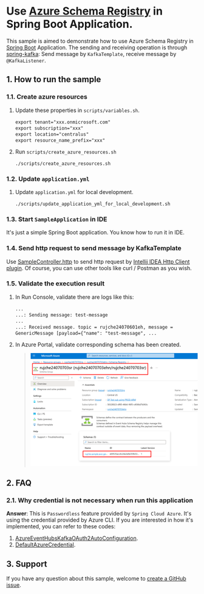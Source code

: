 # Use [Azure Schema Registry](https://learn.microsoft.com/en-us/azure/event-hubs/schema-registry-overview) in Spring Boot Application.

This sample is aimed to demonstrate how to use Azure Schema Registry in [Spring Boot](https://spring.io/projects/spring-boot) Application.
The sending and receiving operation is through [spring-kafka](https://spring.io/projects/spring-kafka): 
Send message by `KafkaTemplate`, receive message by `@KafkaListener`.

## 1. How to run the sample

### 1.1. Create azure resources

1. Update these properties in `scripts/variables.sh`.
    ```shell
    export tenant="xxx.onmicrosoft.com"
    export subscription="xxx"
    export location="centralus"
    export resource_name_prefix="xxx"
    ```

2. Run `scripts/create_azure_resources.sh`
   ```shell
   ./scripts/create_azure_resources.sh
   ```

### 1.2. Update `application.yml`

1. Update `application.yml` for local development.

   ```shell
   ./scripts/update_application_yml_for_local_development.sh
   ```

### 1.3. Start `SampleApplication` in IDE

It's just a simple Spring Boot application. You know how to run it in IDE.

### 1.4. Send http request to send message by KafkaTemplate

Use [SampleController.http](scripts/SampleController.http) to send http request by [Intellij IDEA Http Client plugin](https://www.jetbrains.com/help/idea/http-client-in-product-code-editor.html). 
Of course, you can use other tools like curl / Postman as you wish.

### 1.5. Validate the execution result

1. In Run Console, validate there are logs like this:

   ```text
   ...
   ...: Sending message: test-message
   ...
   ...: Received message. topic = rujche24070601eh, message = GenericMessage [payload={"name": "test-message", ...
   ```

2. In Azure Portal, validate corresponding schema has been created.

   > ![schema-created](./pictures/schema-created.png)

## 2. FAQ

### 2.1. Why credential is not necessary when run this application

**Answer**: This is `Passwordless` feature provided by `Spring Cloud Azure`. It's using the credential provided by Azure CLI. 
If you are interested in how it's implemented, you can refer to these codes:
1. [AzureEventHubsKafkaOAuth2AutoConfiguration](https://github.com/Azure/azure-sdk-for-java/blob/a747dd7ab8b9ee8cc6e5a449b557b19536654d8b/sdk/spring/spring-cloud-azure-autoconfigure/src/main/java/com/azure/spring/cloud/autoconfigure/kafka/AzureEventHubsKafkaOAuth2AutoConfiguration.java#L26). 
2. [DefaultAzureCredential](https://github.com/Azure/azure-sdk-for-java/blob/a747dd7ab8b9ee8cc6e5a449b557b19536654d8b/sdk/identity/azure-identity/src/main/java/com/azure/identity/DefaultAzureCredential.java#L101).

## 3. Support

If you have any question about this sample, welcome to [create a GitHub issue](https://github.com/rujche/samples/issues/new).
